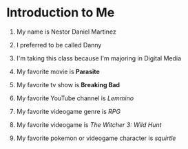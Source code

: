 # Introduction to Me

1. My name is Nestor Daniel Martinez

1. I preferred to be called Danny

1. I'm taking this class because I'm majoring in Digital Media

1. My favorite movie is **Parasite**

1. My favorite tv show is **Breaking Bad**

1. My favorite YouTube channel is *Lemmino*

1. My favorite videogame genre is *RPG*

1. My favorite videogame is *The Witcher 3: Wild Hunt*

1. My favorite pokemon or videogame character is *squirtle*
